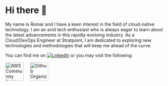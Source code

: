 # Hi there 👋

My name is Romar and I have a keen interest in the field of cloud-native technology.  I am an avid tech enthusiast who is always eager to learn about the latest advancements in this rapidly-evolving industry. As a Cloud/DevOps Engineer at Stratpoint, I am dedicated to exploring new technologies and methodologies that will keep me ahead of the curve.

You can find me on [![LinkedIn](https://img.shields.io/badge/LinkedIn-romarcablao-blue)](https://linkedin.com/in/romarcablao) or you may visit the following:
    
<a href="https://aws.amazon.com/developer/community/community-builders/"><img height="58" alt="AWS Community Builder" src="https://user-images.githubusercontent.com/25379724/110136533-cd24a380-7d9d-11eb-9d12-6100768b95d9.png"></a> &nbsp; &nbsp; <a href="https://github.com/thecloudspark"><img height="58" alt="Github Organization" src="https://avatars.githubusercontent.com/u/103757323?s=400&u=04a3a7558010d9e2593fc4bd93e9ab8cb426b0e9&v=4"></a>

